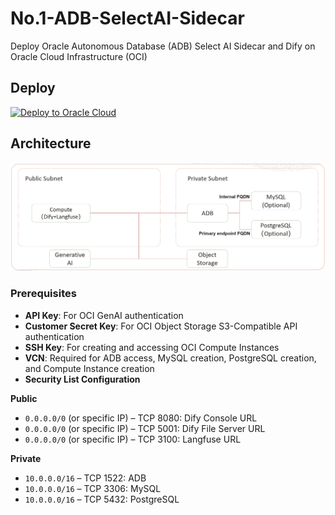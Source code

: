 # No.1-ADB-SelectAI-Sidecar

Deploy Oracle Autonomous Database (ADB) Select AI Sidecar and Dify on Oracle Cloud Infrastructure (OCI)

## Deploy


  [![Deploy to Oracle Cloud](https://oci-resourcemanager-plugin.plugins.oci.oraclecloud.com/latest/deploy-to-oracle-cloud.svg)](https://cloud.oracle.com/resourcemanager/stacks/create?region=ap-osaka-1&zipUrl=https://github.com/engchina/No.1-ADB-SelectAI-Sidecar/releases/download/v1.8.1/v1.8.1.zip)

## Architecture

![](./images/architecture.png)


### Prerequisites

* **API Key**: For OCI GenAI authentication
* **Customer Secret Key**: For OCI Object Storage S3-Compatible API authentication
* **SSH Key**: For creating and accessing OCI Compute Instances
* **VCN**: Required for ADB access, MySQL creation, PostgreSQL creation, and Compute Instance creation
* **Security List Configuration**

**Public**

* `0.0.0.0/0` (or specific IP) – TCP 8080: Dify Console URL
* `0.0.0.0/0` (or specific IP) – TCP 5001: Dify File Server URL
* `0.0.0.0/0` (or specific IP) – TCP 3100: Langfuse URL

**Private**

* `10.0.0.0/16` – TCP 1522: ADB
* `10.0.0.0/16` – TCP 3306: MySQL
* `10.0.0.0/16` – TCP 5432: PostgreSQL


